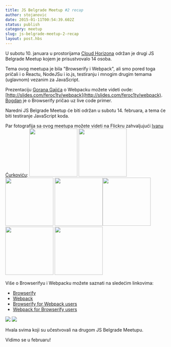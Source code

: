```yaml
---
title: JS Belgrade Meetup #2 recap
author: stojanovic
date: 2015-01-11T00:54:39.602Z
status: publish
category: meetup
slug: js-belgrade-meetup-2-recap
layout: post.hbs
---
```


U subotu 10. januara u prostorijama [Cloud Horizona](http://cloudhorizon.com) održan je drugi JS Belgrade Meetup kojem je prisustvovalo 14 osoba.

Tema ovog meetupa je bila "Browserify i Webpack", ali smo pored toga pričali i o Reactu, NodeJSu i io.js, testiranju i mnogim drugim temama (uglavnom) vezanim za JavaScript.

Prezentaciju [Gorana Gajića](https://twitter.com/feroc1ty) o Webpacku možete videti ovde: [http://slides.com/feroc1ty/webpack](http://slides.com/feroc1ty/webpack).
[Bogdan](https://twitter.com/ispijac_kafe) je o Browserify pričao uz live code primer.

Naredni JS Belgrade Meetup će biti održan u subotu 14. februara, a tema će biti testiranje JavaScript koda.

Par fotografija sa ovog meetupa možete videti na Flickru zahvaljujući [Ivanu Ćurkoviću](https://twitter.com/ivan_curkovic):
<a href="https://www.flickr.com/photos/128917556@N08/16063135867" title="DSC_0948 by JS Belgrade Meetup, on Flickr" target="_blank"><img src="https://farm9.staticflickr.com/8608/16063135867_819740b6be_q.jpg" width="150" height="150"></a> <a href="https://www.flickr.com/photos/128917556@N08/16063135847" title="DSC_0947 by JS Belgrade Meetup, on Flickr" target="_blank"><img src="https://farm8.staticflickr.com/7506/16063135847_63aa4dd7f9_q.jpg" width="150" height="150"></a> <a href="https://www.flickr.com/photos/128917556@N08/16063136147" title="DSC_0946 by JS Belgrade Meetup, on Flickr" target="_blank"><img src="https://farm9.staticflickr.com/8580/16063136147_c8295578db_q.jpg" width="150" height="150"></a> <a href="https://www.flickr.com/photos/128917556@N08/16063136137" title="DSC_0945 by JS Belgrade Meetup, on Flickr" target="_blank"><img src="https://farm9.staticflickr.com/8671/16063136137_090704bed3_q.jpg" width="150" height="150"></a><a href="https://www.flickr.com/photos/128917556@N08/16063136057" title="DSC_0944 by JS Belgrade Meetup, on Flickr" target="_blank"><img src="https://farm8.staticflickr.com/7524/16063136057_beef23c4e7_q.jpg" width="150" height="150"></a> <a href="https://www.flickr.com/photos/128917556@N08/16247333881" title="p1 by JS Belgrade Meetup, on Flickr" target="_blank"><img src="https://farm9.staticflickr.com/8578/16247333881_1df01de10b_q.jpg" width="150" height="150"></a> <a href="https://www.flickr.com/photos/128917556@N08/16249183785" title="p2 by JS Belgrade Meetup, on Flickr" target="_blank"><img src="https://farm8.staticflickr.com/7559/16249183785_2349f8600f_q.jpg" width="150" height="150"></a>

Više o Browserifyu i Webpacku možete saznati na sledećim linkovima:

- [Browserify](http://browserify.org/)
- [Webpack](http://webpack.github.io/)
- [Browserify for Webpack users](https://gist.github.com/substack/68f8d502be42d5cd4942)
- [Webpack for Browserify users](http://webpack.github.io/docs/webpack-for-browserify-users.html)

![](http://www.lilleweb.fr/src/articles/browserify-logo.png) ![](https://avatars1.githubusercontent.com/u/2105791?v=3&s=200)

Hvala svima koji su učestvovali na drugom JS Belgrade Meetupu.

Vidimo se u februaru!